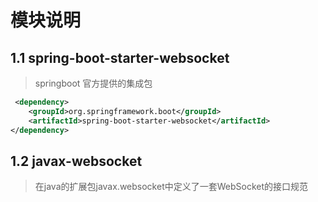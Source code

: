 # 模块说明

## 1.1 spring-boot-starter-websocket
> springboot 官方提供的集成包
```xml
 <dependency>
    <groupId>org.springframework.boot</groupId>
    <artifactId>spring-boot-starter-websocket</artifactId>
</dependency>
```

## 1.2 javax-websocket
> 在java的扩展包javax.websocket中定义了一套WebSocket的接口规范